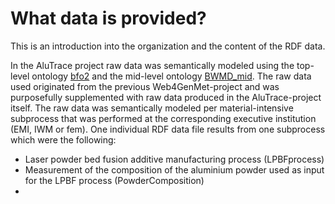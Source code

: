 # What data is provided?
This is an introduction into the organization and the content of the RDF data. 

In the AluTrace project raw data was semantically modeled using the top-level ontology [bfo2](https://github.com/bfo-ontology/BFO/wiki#news-bfo-20-now-released) and the mid-level ontology [BWMD_mid](https://matportal.org/ontologies/BWMD-MID). The raw data used originated from the previous Web4GenMet-project and was purposefully supplemented with raw data produced in the AluTrace-project itself. The raw data was semantically modeled per material-intensive subprocess that was performed at the corresponding executive institution (EMI, IWM or fem). One individual RDF data file results from one subprocess which were the following:
- Laser powder bed fusion additive manufacturing process (LPBFprocess)
- Measurement of the composition of the aluminium powder used as input for the LPBF process (PowderComposition)
- 
